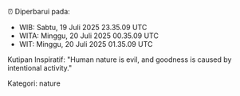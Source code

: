 ⏰ Diperbarui pada:
- WIB: Sabtu, 19 Juli 2025 23.35.09 UTC
- WITA: Minggu, 20 Juli 2025 00.35.09 UTC
- WIT: Minggu, 20 Juli 2025 01.35.09 UTC

Kutipan Inspiratif:
"Human nature is evil, and goodness is caused by intentional activity."


Kategori: nature

